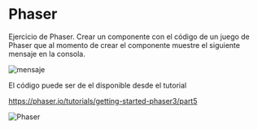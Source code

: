 # Phaser

Ejercicio de Phaser. Crear un componente con el código de un juego de Phaser
que al momento de crear el componente muestre el siguiente mensaje en la consola.

![mensaje](https://github.com/ElixirCL/surface-practice/assets/292738/a74bba61-e5b3-44f8-b758-f2c3e34fa292)


El código puede ser de el disponible desde el tutorial

https://phaser.io/tutorials/getting-started-phaser3/part5

![Phaser](https://github.com/ElixirCL/surface-practice/assets/292738/88ded31d-25a1-46a2-a644-5616e19cb27a)

